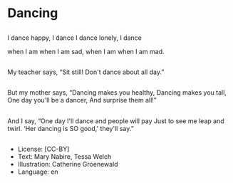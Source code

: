 # Dancing

##
I dance
happy,
I dance
I dance
lonely,
I dance

when I am
when I am sad,
when I am
when I am mad.

##
My teacher says,
“Sit still!
Don't dance about all
day.”

##
But my mother says,
“Dancing makes you
healthy,
Dancing makes you tall,
One day you'll be a
dancer,
And surprise them all!”

##
And I say,
“One day
I'll dance and people
will pay
Just to see me leap and
twirl.
‘Her dancing is SO
good,' they'll say.”

##

##
* License: [CC-BY]
* Text: Mary Nabire, Tessa Welch
* Illustration: Catherine Groenewald
* Language: en
